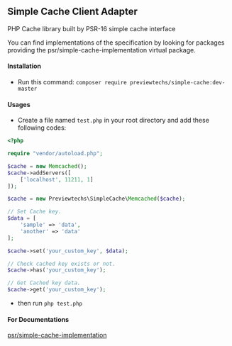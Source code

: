 ## Simple Cache Client Adapter ##
PHP Cache library built by PSR-16 simple cache interface

You can find implementations of the specification by looking for packages providing the psr/simple-cache-implementation virtual package.

#### Installation
- Run this command: `composer require previewtechs/simple-cache:dev-master`

#### Usages
- Create a file named `test.php` in your root directory and add these following codes: 
```php
<?php

require "vendor/autoload.php";

$cache = new Memcached();
$cache->addServers([
    ['localhost', 11211, 1]
]);

$cache = new Previewtechs\SimpleCache\Memcached($cache);

// Set Cache key.
$data = [
    'sample' => 'data',
    'another' => 'data'
];

$cache->set('your_custom_key', $data);

// Check cached key exists or not.
$cache->has('your_custom_key');

// Get Cached key data.
$cache->get('your_custom_key');

```
- then run `php test.php`

#### For Documentations
[psr/simple-cache-implementation](https://packagist.org/providers/psr/simple-cache-implementation)